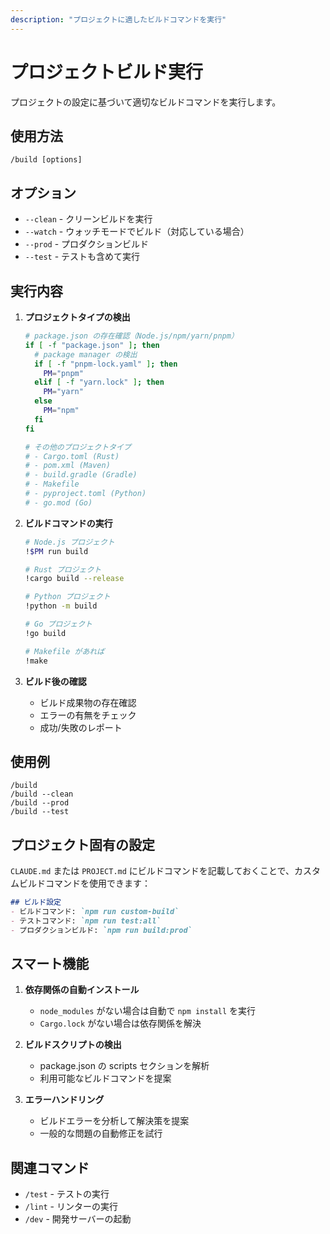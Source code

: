 ```yaml
---
description: "プロジェクトに適したビルドコマンドを実行"
---
```


# プロジェクトビルド実行

プロジェクトの設定に基づいて適切なビルドコマンドを実行します。

## 使用方法

```
/build [options]
```

## オプション

- `--clean` - クリーンビルドを実行
- `--watch` - ウォッチモードでビルド（対応している場合）
- `--prod` - プロダクションビルド
- `--test` - テストも含めて実行

## 実行内容

1. **プロジェクトタイプの検出**
   ```bash
   # package.json の存在確認（Node.js/npm/yarn/pnpm）
   if [ -f "package.json" ]; then
     # package manager の検出
     if [ -f "pnpm-lock.yaml" ]; then
       PM="pnpm"
     elif [ -f "yarn.lock" ]; then
       PM="yarn"
     else
       PM="npm"
     fi
   fi
   
   # その他のプロジェクトタイプ
   # - Cargo.toml (Rust)
   # - pom.xml (Maven)
   # - build.gradle (Gradle)
   # - Makefile
   # - pyproject.toml (Python)
   # - go.mod (Go)
   ```

2. **ビルドコマンドの実行**
   ```bash
   # Node.js プロジェクト
   !$PM run build
   
   # Rust プロジェクト
   !cargo build --release
   
   # Python プロジェクト
   !python -m build
   
   # Go プロジェクト
   !go build
   
   # Makefile があれば
   !make
   ```

3. **ビルド後の確認**
   - ビルド成果物の存在確認
   - エラーの有無をチェック
   - 成功/失敗のレポート

## 使用例

```
/build
/build --clean
/build --prod
/build --test
```

## プロジェクト固有の設定

`CLAUDE.md` または `PROJECT.md` にビルドコマンドを記載しておくことで、カスタムビルドコマンドを使用できます：

```markdown
## ビルド設定
- ビルドコマンド: `npm run custom-build`
- テストコマンド: `npm run test:all`
- プロダクションビルド: `npm run build:prod`
```

## スマート機能

1. **依存関係の自動インストール**
   - `node_modules` がない場合は自動で `npm install` を実行
   - `Cargo.lock` がない場合は依存関係を解決

2. **ビルドスクリプトの検出**
   - package.json の scripts セクションを解析
   - 利用可能なビルドコマンドを提案

3. **エラーハンドリング**
   - ビルドエラーを分析して解決策を提案
   - 一般的な問題の自動修正を試行

## 関連コマンド

- `/test` - テストの実行
- `/lint` - リンターの実行
- `/dev` - 開発サーバーの起動